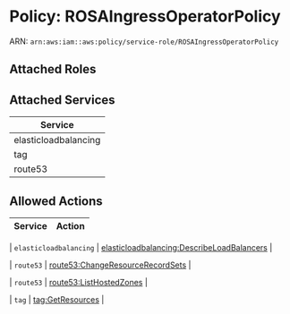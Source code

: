 # Policy: ROSAIngressOperatorPolicy

ARN: `arn:aws:iam::aws:policy/service-role/ROSAIngressOperatorPolicy`

## Attached Roles

## Attached Services

| Service |
|---------|
| elasticloadbalancing |
| tag |
| route53 |

## Allowed Actions

| Service | Action |
|:-------:|--------|

| `elasticloadbalancing` | [elasticloadbalancing:DescribeLoadBalancers](../actions.md#elasticloadbalancing:describeloadbalancers) |

| `route53` | [route53:ChangeResourceRecordSets](../actions.md#route53:changeresourcerecordsets) |

| `route53` | [route53:ListHostedZones](../actions.md#route53:listhostedzones) |

| `tag` | [tag:GetResources](../actions.md#tag:getresources) |

